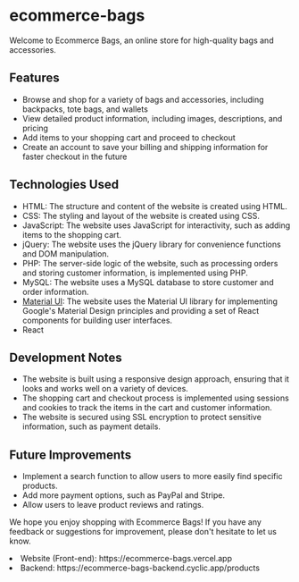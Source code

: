 # ecommerce-bags

Welcome to Ecommerce Bags, an online store for high-quality bags and accessories.

## Features

- Browse and shop for a variety of bags and accessories, including backpacks, tote bags, and wallets
- View detailed product information, including images, descriptions, and pricing
- Add items to your shopping cart and proceed to checkout
- Create an account to save your billing and shipping information for faster checkout in the future

## Technologies Used

- HTML: The structure and content of the website is created using HTML.
- CSS: The styling and layout of the website is created using CSS.
- JavaScript: The website uses JavaScript for interactivity, such as adding items to the shopping cart.
- jQuery: The website uses the jQuery library for convenience functions and DOM manipulation.
- PHP: The server-side logic of the website, such as processing orders and storing customer information, is implemented using PHP.
- MySQL: The website uses a MySQL database to store customer and order information.
- [Material UI](https://material-ui.com/): The website uses the Material UI library for implementing Google's Material Design principles and providing a set of React components for building user interfaces.
- React

## Development Notes

- The website is built using a responsive design approach, ensuring that it looks and works well on a variety of devices.
- The shopping cart and checkout process is implemented using sessions and cookies to track the items in the cart and customer information.
- The website is secured using SSL encryption to protect sensitive information, such as payment details.

## Future Improvements

- Implement a search function to allow users to more easily find specific products.
- Add more payment options, such as PayPal and Stripe.
- Allow users to leave product reviews and ratings.

We hope you enjoy shopping with Ecommerce Bags! If you have any feedback or suggestions for improvement, please don't hesitate to let us know.

<li> Website (Front-end): https://ecommerce-bags.vercel.app
<li> Backend: https://ecommerce-bags-backend.cyclic.app/products
